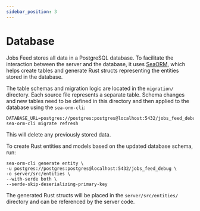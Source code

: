 ```yaml
---
sidebar_position: 3
---
```


# Database

Jobs Feed stores all data in a PostgreSQL database. To facilitate the interaction between the server and the database, it uses [SeaORM](https://www.sea-ql.org/SeaORM/docs/introduction/orm/), which helps create tables and generate Rust structs representing the entities stored in the database.

The table schemas and migration logic are located in the `migration/` directory. Each source file represents a separate table. Schema changes and new tables need to be defined in this directory and then applied to the database using the `sea-orm-cli`:

```
DATABASE_URL=postgres://postgres:postgres@localhost:5432/jobs_feed_debug sea-orm-cli migrate refresh
```

This will delete any previously stored data.

To create Rust entities and models based on the updated database schema, run:

```
sea-orm-cli generate entity \
-u postgres://postgres:postgres@localhost:5432/jobs_feed_debug \
-o server/src/entities \
--with-serde both \
--serde-skip-deserializing-primary-key
```

The generated Rust structs will be placed in the `server/src/entities/` directory and can be referenced by the server code.
